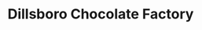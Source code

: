 ---
title: "Dillsboro Chocolate Factory"
url: /waynesville/dillsboro-chocolate-factory/
shop: chocolate
---